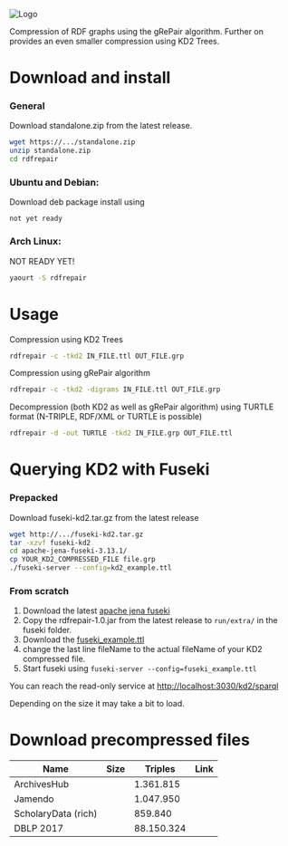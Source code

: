 ![Logo](https://github.com/dice-group/GraphCompression/raw/develop/logo.png)

Compression of RDF graphs using the gRePair algorithm. 
Further on provides an even smaller compression using KD2 Trees. 

# Download and install

### General

Download standalone.zip from the latest release. 
```bash
wget https://.../standalone.zip
unzip standalone.zip
cd rdfrepair
```

### Ubuntu and Debian: 

Download deb package install using 
```
not yet ready
```

### Arch Linux: 

NOT READY YET!
```bash
yaourt -S rdfrepair
```

# Usage

Compression using KD2 Trees
```bash
rdfrepair -c -tkd2 IN_FILE.ttl OUT_FILE.grp
```

Compression using gRePair algorithm
```bash
rdfrepair -c -tkd2 -digrams IN_FILE.ttl OUT_FILE.grp
```

Decompression (both KD2 as well as gRePair algorithm) using TURTLE format (N-TRIPLE, RDF/XML or TURTLE is possible)
```bash
rdfrepair -d -out TURTLE -tkd2 IN_FILE.grp OUT_FILE.ttl
```

# Querying KD2 with Fuseki

### Prepacked 

Download fuseki-kd2.tar.gz from the latest release

```bash
wget http://.../fuseki-kd2.tar.gz
tar -xzvf fuseki-kd2
cd apache-jena-fuseki-3.13.1/
cp YOUR_KD2_COMPRESSED_FILE file.grp
./fuseki-server --config=kd2_example.ttl
```


### From scratch

1. Download the latest [apache jena fuseki](https://jena.apache.org/download/#jena-fuseki)
2. Copy the rdfrepair-1.0.jar from the latest release to `run/extra/` in the fuseki folder. 
3. Download the [fuseki_example.ttl](https://github.com/dice-group/GraphCompression/blob/develop/fuseki_example.ttl)
4. change the last line fileName to the actual fileName of your KD2 compressed file. 
5. Start fuseki using `fuseki-server --config=fuseki_example.ttl` 

You can reach the read-only service at [http://localhost:3030/kd2/sparql](http://localhost:3030/kd2/sparql)

Depending on the size it may take a bit to load. 


# Download precompressed files
Name | Size | Triples | Link
------------ | ------------- | -------------  | -------------
ArchivesHub | | 1.361.815 | 
Jamendo | | 1.047.950 | 
ScholaryData (rich) | | 859.840 |
DBLP 2017 | | 88.150.324 | 
